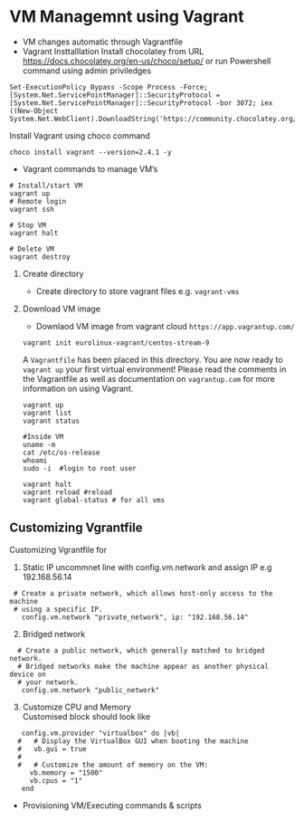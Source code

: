 # VM Managemnt using Vagrant
- VM changes automatic through Vagrantfile
- Vagrant Insttalllation
Install chocolatey from URL 
https://docs.chocolatey.org/en-us/choco/setup/
or run Powershell command using admin priviledges
```
Set-ExecutionPolicy Bypass -Scope Process -Force; [System.Net.ServicePointManager]::SecurityProtocol = [System.Net.ServicePointManager]::SecurityProtocol -bor 3072; iex ((New-Object System.Net.WebClient).DownloadString('https://community.chocolatey.org/install.ps1'))
```

Install Vagrant using choco command
```
choco install vagrant --version=2.4.1 -y
```

- Vagrant commands to manage VM’s
```
# Install/start VM
vagrant up
# Remote login 
vagrant ssh 

# Stop VM
vagrant halt

# Delete VM
vagrant destroy
```

1. Create directory
   - Create directory to store vagrant files e.g. `vagrant-vms`
2. Download VM image
   - Downlaod VM image from vagrant cloud `https://app.vagrantup.com/`
   ```
   vagrant init eurolinux-vagrant/centos-stream-9
   ```
   A `Vagrantfile` has been placed in this directory. You are now ready to `vagrant up` your first virtual environment! Please read the comments in the Vagrantfile as well as documentation on `vagrantup.com` for more information on using Vagrant.

   ```
   vagrant up
   vagrant list
   vagrant status

   #Inside VM
   uname -m
   cat /etc/os-release
   whoami
   sudo -i  #login to root user

   vagrant halt
   vagrant reload #reload
   vagrant global-status # for all vms 
   ```



## Customizing Vgrantfile
Customizing Vgrantfile for 
1) Static IP uncommnet line with  config.vm.network and assign IP e.g 192.168.56.14
```
 # Create a private network, which allows host-only access to the machine
 # using a specific IP.
   config.vm.network "private_network", ip: "192.168.56.14"
```

2) Bridged network
```
  # Create a public network, which generally matched to bridged network.
  # Bridged networks make the machine appear as another physical device on
  # your network.
   config.vm.network "public_network"
```

3) Customize CPU and Memory  
Customised block should look like
```
   config.vm.provider "virtualbox" do |vb|
  #   # Display the VirtualBox GUI when booting the machine
  #   vb.gui = true
  #
  #   # Customize the amount of memory on the VM:
     vb.memory = "1500"
     vb.cpus = "1"
   end
```

- Provisioning VM/Executing commands & scripts